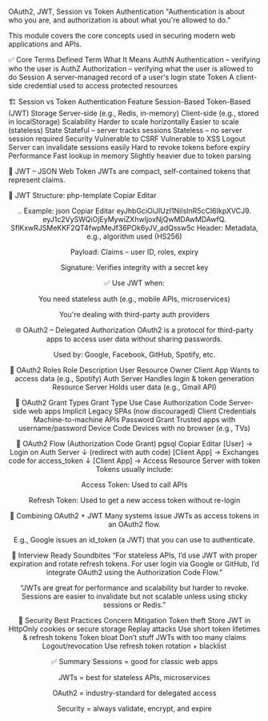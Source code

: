 OAuth2, JWT, Session vs Token Authentication
"Authentication is about who you are, and authorization is about what you're allowed to do."

This module covers the core concepts used in securing modern web applications and APIs.

✅ Core Terms Defined
Term	What It Means
AuthN	Authentication – verifying who the user is
AuthZ	Authorization – verifying what the user is allowed to do
Session	A server-managed record of a user's login state
Token	A client-side credential used to access protected resources

🏗️ Session vs Token Authentication
Feature	Session-Based	Token-Based (JWT)
Storage	Server-side (e.g., Redis, in-memory)	Client-side (e.g., stored in localStorage)
Scalability	Harder to scale horizontally	Easier to scale (stateless)
State	Stateful – server tracks sessions	Stateless – no server session required
Security	Vulnerable to CSRF	Vulnerable to XSS
Logout	Server can invalidate sessions easily	Hard to revoke tokens before expiry
Performance	Fast lookup in memory	Slightly heavier due to token parsing

🔑 JWT – JSON Web Token
JWTs are compact, self-contained tokens that represent claims.

🔐 JWT Structure:
php-template
Copiar
Editar
<Header>.<Payload>.<Signature>
Example:
json
Copiar
Editar
eyJhbGciOiJIUzI1NiIsInR5cCI6IkpXVCJ9.
eyJ1c2VySWQiOjEyMywiZXhwIjoxNjQwMDAwMDAwfQ.
SflKxwRJSMeKKF2QT4fwpMeJf36POk6yJV_adQssw5c
Header: Metadata, e.g., algorithm used (HS256)

Payload: Claims – user ID, roles, expiry

Signature: Verifies integrity with a secret key

✅ Use JWT when:

You need stateless auth (e.g., mobile APIs, microservices)

You're dealing with third-party auth providers

🌐 OAuth2 – Delegated Authorization
OAuth2 is a protocol for third-party apps to access user data without sharing passwords.

Used by: Google, Facebook, GitHub, Spotify, etc.

🔁 OAuth2 Roles
Role	Description
User	Resource Owner
Client App	Wants to access data (e.g., Spotify)
Auth Server	Handles login & token generation
Resource Server	Holds user data (e.g., Gmail API)

🔐 OAuth2 Grant Types
Grant Type	Use Case
Authorization Code	Server-side web apps
Implicit	Legacy SPAs (now discouraged)
Client Credentials	Machine-to-machine APIs
Password Grant	Trusted apps with username/password
Device Code	Devices with no browser (e.g., TVs)

🔁 OAuth2 Flow (Authorization Code Grant)
pgsql
Copiar
Editar
[User] → Login on Auth Server
     ↓ (redirect with auth code)
[Client App] → Exchanges code for access_token
     ↓
[Client App] → Access Resource Server with token
Tokens usually include:

Access Token: Used to call APIs

Refresh Token: Used to get a new access token without re-login

🔄 Combining OAuth2 + JWT
Many systems issue JWTs as access tokens in an OAuth2 flow.

E.g., Google issues an id_token (a JWT) that you can use to authenticate.

🧠 Interview Ready Soundbites
“For stateless APIs, I’d use JWT with proper expiration and rotate refresh tokens. For user login via Google or GitHub, I’d integrate OAuth2 using the Authorization Code Flow.”

“JWTs are great for performance and scalability but harder to revoke. Sessions are easier to invalidate but not scalable unless using sticky sessions or Redis.”

🔐 Security Best Practices
Concern	Mitigation
Token theft	Store JWT in HttpOnly cookies or secure storage
Replay attacks	Use short token lifetimes & refresh tokens
Token bloat	Don’t stuff JWTs with too many claims
Logout/revocation	Use refresh token rotation + blacklist

✅ Summary
Sessions = good for classic web apps

JWTs = best for stateless APIs, microservices

OAuth2 = industry-standard for delegated access

Security = always validate, encrypt, and expire

